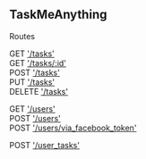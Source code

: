 **TaskMeAnything**
----
Routes

GET ['/tasks'](docs/get_tasks.md)<br />
GET ['/tasks/:id'](docs/get_tasks_id.md)<br />
POST ['/tasks'](docs/post_tasks.md)<br />
PUT ['/tasks'](docs/put_tasks_id.md)<br />
DELETE ['/tasks'](docs/delete_tasks_id.md)<br />

GET ['/users'](docs/get_users.md)<br />
POST ['/users'](docs/post_users.md)<br />
POST ['/users/via_facebook_token'](docs/post_users_via_facebook_token.md)<br />

POST ['/user_tasks'](docs/post_user_tasks.md)<br />